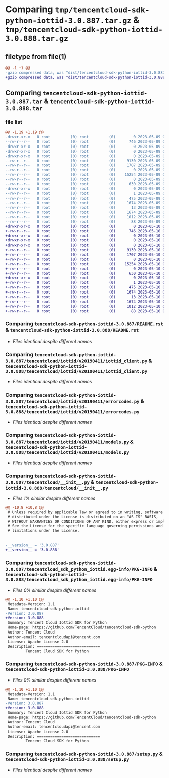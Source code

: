 # Comparing `tmp/tencentcloud-sdk-python-iottid-3.0.887.tar.gz` & `tmp/tencentcloud-sdk-python-iottid-3.0.888.tar.gz`

## filetype from file(1)

```diff
@@ -1 +1 @@
-gzip compressed data, was "dist/tencentcloud-sdk-python-iottid-3.0.887.tar", last modified: Tue May  9 03:03:42 2023, max compression
+gzip compressed data, was "dist/tencentcloud-sdk-python-iottid-3.0.888.tar", last modified: Wed May 10 02:18:03 2023, max compression
```

## Comparing `tencentcloud-sdk-python-iottid-3.0.887.tar` & `tencentcloud-sdk-python-iottid-3.0.888.tar`

### file list

```diff
@@ -1,19 +1,19 @@
-drwxr-xr-x   0 root         (0) root         (0)        0 2023-05-09 03:03:42.000000 tencentcloud-sdk-python-iottid-3.0.887/
--rw-r--r--   0 root         (0) root         (0)      746 2023-05-09 03:03:42.000000 tencentcloud-sdk-python-iottid-3.0.887/README.rst
-drwxr-xr-x   0 root         (0) root         (0)        0 2023-05-09 03:03:42.000000 tencentcloud-sdk-python-iottid-3.0.887/tencentcloud/
-drwxr-xr-x   0 root         (0) root         (0)        0 2023-05-09 03:03:42.000000 tencentcloud-sdk-python-iottid-3.0.887/tencentcloud/iottid/
-drwxr-xr-x   0 root         (0) root         (0)        0 2023-05-09 03:03:42.000000 tencentcloud-sdk-python-iottid-3.0.887/tencentcloud/iottid/v20190411/
--rw-r--r--   0 root         (0) root         (0)     9130 2023-05-09 03:03:42.000000 tencentcloud-sdk-python-iottid-3.0.887/tencentcloud/iottid/v20190411/iottid_client.py
--rw-r--r--   0 root         (0) root         (0)     1707 2023-05-09 03:03:42.000000 tencentcloud-sdk-python-iottid-3.0.887/tencentcloud/iottid/v20190411/errorcodes.py
--rw-r--r--   0 root         (0) root         (0)        0 2023-05-09 03:03:42.000000 tencentcloud-sdk-python-iottid-3.0.887/tencentcloud/iottid/v20190411/__init__.py
--rw-r--r--   0 root         (0) root         (0)    15254 2023-05-09 03:03:42.000000 tencentcloud-sdk-python-iottid-3.0.887/tencentcloud/iottid/v20190411/models.py
--rw-r--r--   0 root         (0) root         (0)        0 2023-05-09 03:03:42.000000 tencentcloud-sdk-python-iottid-3.0.887/tencentcloud/iottid/__init__.py
--rw-r--r--   0 root         (0) root         (0)      630 2023-05-09 03:03:42.000000 tencentcloud-sdk-python-iottid-3.0.887/tencentcloud/__init__.py
-drwxr-xr-x   0 root         (0) root         (0)        0 2023-05-09 03:03:42.000000 tencentcloud-sdk-python-iottid-3.0.887/tencentcloud_sdk_python_iottid.egg-info/
--rw-r--r--   0 root         (0) root         (0)        1 2023-05-09 03:03:42.000000 tencentcloud-sdk-python-iottid-3.0.887/tencentcloud_sdk_python_iottid.egg-info/dependency_links.txt
--rw-r--r--   0 root         (0) root         (0)      475 2023-05-09 03:03:42.000000 tencentcloud-sdk-python-iottid-3.0.887/tencentcloud_sdk_python_iottid.egg-info/SOURCES.txt
--rw-r--r--   0 root         (0) root         (0)     1674 2023-05-09 03:03:42.000000 tencentcloud-sdk-python-iottid-3.0.887/tencentcloud_sdk_python_iottid.egg-info/PKG-INFO
--rw-r--r--   0 root         (0) root         (0)       13 2023-05-09 03:03:42.000000 tencentcloud-sdk-python-iottid-3.0.887/tencentcloud_sdk_python_iottid.egg-info/top_level.txt
--rw-r--r--   0 root         (0) root         (0)     1674 2023-05-09 03:03:42.000000 tencentcloud-sdk-python-iottid-3.0.887/PKG-INFO
--rw-r--r--   0 root         (0) root         (0)     1012 2023-05-09 03:03:42.000000 tencentcloud-sdk-python-iottid-3.0.887/setup.py
--rw-r--r--   0 root         (0) root         (0)       88 2023-05-09 03:03:42.000000 tencentcloud-sdk-python-iottid-3.0.887/setup.cfg
+drwxr-xr-x   0 root         (0) root         (0)        0 2023-05-10 02:18:03.000000 tencentcloud-sdk-python-iottid-3.0.888/
+-rw-r--r--   0 root         (0) root         (0)      746 2023-05-10 02:18:02.000000 tencentcloud-sdk-python-iottid-3.0.888/README.rst
+drwxr-xr-x   0 root         (0) root         (0)        0 2023-05-10 02:18:03.000000 tencentcloud-sdk-python-iottid-3.0.888/tencentcloud/
+drwxr-xr-x   0 root         (0) root         (0)        0 2023-05-10 02:18:03.000000 tencentcloud-sdk-python-iottid-3.0.888/tencentcloud/iottid/
+drwxr-xr-x   0 root         (0) root         (0)        0 2023-05-10 02:18:03.000000 tencentcloud-sdk-python-iottid-3.0.888/tencentcloud/iottid/v20190411/
+-rw-r--r--   0 root         (0) root         (0)     9130 2023-05-10 02:18:02.000000 tencentcloud-sdk-python-iottid-3.0.888/tencentcloud/iottid/v20190411/iottid_client.py
+-rw-r--r--   0 root         (0) root         (0)     1707 2023-05-10 02:18:02.000000 tencentcloud-sdk-python-iottid-3.0.888/tencentcloud/iottid/v20190411/errorcodes.py
+-rw-r--r--   0 root         (0) root         (0)        0 2023-05-10 02:18:02.000000 tencentcloud-sdk-python-iottid-3.0.888/tencentcloud/iottid/v20190411/__init__.py
+-rw-r--r--   0 root         (0) root         (0)    15254 2023-05-10 02:18:02.000000 tencentcloud-sdk-python-iottid-3.0.888/tencentcloud/iottid/v20190411/models.py
+-rw-r--r--   0 root         (0) root         (0)        0 2023-05-10 02:18:02.000000 tencentcloud-sdk-python-iottid-3.0.888/tencentcloud/iottid/__init__.py
+-rw-r--r--   0 root         (0) root         (0)      630 2023-05-10 02:18:02.000000 tencentcloud-sdk-python-iottid-3.0.888/tencentcloud/__init__.py
+drwxr-xr-x   0 root         (0) root         (0)        0 2023-05-10 02:18:03.000000 tencentcloud-sdk-python-iottid-3.0.888/tencentcloud_sdk_python_iottid.egg-info/
+-rw-r--r--   0 root         (0) root         (0)        1 2023-05-10 02:18:03.000000 tencentcloud-sdk-python-iottid-3.0.888/tencentcloud_sdk_python_iottid.egg-info/dependency_links.txt
+-rw-r--r--   0 root         (0) root         (0)      475 2023-05-10 02:18:03.000000 tencentcloud-sdk-python-iottid-3.0.888/tencentcloud_sdk_python_iottid.egg-info/SOURCES.txt
+-rw-r--r--   0 root         (0) root         (0)     1674 2023-05-10 02:18:03.000000 tencentcloud-sdk-python-iottid-3.0.888/tencentcloud_sdk_python_iottid.egg-info/PKG-INFO
+-rw-r--r--   0 root         (0) root         (0)       13 2023-05-10 02:18:03.000000 tencentcloud-sdk-python-iottid-3.0.888/tencentcloud_sdk_python_iottid.egg-info/top_level.txt
+-rw-r--r--   0 root         (0) root         (0)     1674 2023-05-10 02:18:03.000000 tencentcloud-sdk-python-iottid-3.0.888/PKG-INFO
+-rw-r--r--   0 root         (0) root         (0)     1012 2023-05-10 02:18:02.000000 tencentcloud-sdk-python-iottid-3.0.888/setup.py
+-rw-r--r--   0 root         (0) root         (0)       88 2023-05-10 02:18:03.000000 tencentcloud-sdk-python-iottid-3.0.888/setup.cfg
```

### Comparing `tencentcloud-sdk-python-iottid-3.0.887/README.rst` & `tencentcloud-sdk-python-iottid-3.0.888/README.rst`

 * *Files identical despite different names*

### Comparing `tencentcloud-sdk-python-iottid-3.0.887/tencentcloud/iottid/v20190411/iottid_client.py` & `tencentcloud-sdk-python-iottid-3.0.888/tencentcloud/iottid/v20190411/iottid_client.py`

 * *Files identical despite different names*

### Comparing `tencentcloud-sdk-python-iottid-3.0.887/tencentcloud/iottid/v20190411/errorcodes.py` & `tencentcloud-sdk-python-iottid-3.0.888/tencentcloud/iottid/v20190411/errorcodes.py`

 * *Files identical despite different names*

### Comparing `tencentcloud-sdk-python-iottid-3.0.887/tencentcloud/iottid/v20190411/models.py` & `tencentcloud-sdk-python-iottid-3.0.888/tencentcloud/iottid/v20190411/models.py`

 * *Files identical despite different names*

### Comparing `tencentcloud-sdk-python-iottid-3.0.887/tencentcloud/__init__.py` & `tencentcloud-sdk-python-iottid-3.0.888/tencentcloud/__init__.py`

 * *Files 1% similar despite different names*

```diff
@@ -10,8 +10,8 @@
 # Unless required by applicable law or agreed to in writing, software
 # distributed under the License is distributed on an "AS IS" BASIS,
 # WITHOUT WARRANTIES OR CONDITIONS OF ANY KIND, either express or implied.
 # See the License for the specific language governing permissions and
 # limitations under the License.
 
 
-__version__ = '3.0.887'
+__version__ = '3.0.888'
```

### Comparing `tencentcloud-sdk-python-iottid-3.0.887/tencentcloud_sdk_python_iottid.egg-info/PKG-INFO` & `tencentcloud-sdk-python-iottid-3.0.888/tencentcloud_sdk_python_iottid.egg-info/PKG-INFO`

 * *Files 0% similar despite different names*

```diff
@@ -1,10 +1,10 @@
 Metadata-Version: 1.1
 Name: tencentcloud-sdk-python-iottid
-Version: 3.0.887
+Version: 3.0.888
 Summary: Tencent Cloud Iottid SDK for Python
 Home-page: https://github.com/TencentCloud/tencentcloud-sdk-python
 Author: Tencent Cloud
 Author-email: tencentcloudapi@tencent.com
 License: Apache License 2.0
 Description: ============================
         Tencent Cloud SDK for Python
```

### Comparing `tencentcloud-sdk-python-iottid-3.0.887/PKG-INFO` & `tencentcloud-sdk-python-iottid-3.0.888/PKG-INFO`

 * *Files 0% similar despite different names*

```diff
@@ -1,10 +1,10 @@
 Metadata-Version: 1.1
 Name: tencentcloud-sdk-python-iottid
-Version: 3.0.887
+Version: 3.0.888
 Summary: Tencent Cloud Iottid SDK for Python
 Home-page: https://github.com/TencentCloud/tencentcloud-sdk-python
 Author: Tencent Cloud
 Author-email: tencentcloudapi@tencent.com
 License: Apache License 2.0
 Description: ============================
         Tencent Cloud SDK for Python
```

### Comparing `tencentcloud-sdk-python-iottid-3.0.887/setup.py` & `tencentcloud-sdk-python-iottid-3.0.888/setup.py`

 * *Files identical despite different names*

